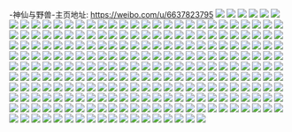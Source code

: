 -神仙与野兽-主页地址: https://weibo.com/u/6637823795 
![](https://wx4.sinaimg.cn/mw2000/007fdDc7gy1h8vhrgsocqj31w62iwx6r.jpg) 
![](https://wx4.sinaimg.cn/mw2000/007fdDc7gy1h8vhr6l5cbj32dc35sqv8.jpg) 
![](https://wx4.sinaimg.cn/mw2000/007fdDc7gy1h8vhr8i8ddj32bg339u0y.jpg) 
![](https://wx4.sinaimg.cn/mw2000/007fdDc7gy1h8vhrc2etlj33k02o0kjr.jpg) 
![](https://wx4.sinaimg.cn/mw2000/007fdDc7gy1h8vhrekadmj32rf22ke84.jpg) 
![](https://wx4.sinaimg.cn/mw2000/007fdDc7gy1h8vhritligj33402c0kjn.jpg) 
![](https://wx4.sinaimg.cn/mw2000/007fdDc7gy1h8tevqpv2gj30u013zdmz.jpg) 
![](https://wx4.sinaimg.cn/mw2000/007fdDc7gy1h8tevra5afj30ub0u0tau.jpg) 
![](https://wx4.sinaimg.cn/mw2000/007fdDc7gy1h8tevstoqdj30u0158q7c.jpg) 
![](https://wx4.sinaimg.cn/mw2000/007fdDc7gy1h8tevu5hhhj30u0140jxb.jpg) 
![](https://wx4.sinaimg.cn/mw2000/007fdDc7gy1h8tevvers5j30u01400yo.jpg) 
![](https://wx4.sinaimg.cn/mw2000/007fdDc7gy1h8tevwvkjpj30u00u010t.jpg) 
![](https://wx4.sinaimg.cn/mw2000/007fdDc7gy1h8tevy0vvzj30u00u0gsa.jpg) 
![](https://wx4.sinaimg.cn/mw2000/007fdDc7gy1h8tevygn1uj30p00xcgos.jpg) 
![](https://wx4.sinaimg.cn/mw2000/007fdDc7gy1h8tevzhtq4j30u00u0tc4.jpg) 
![](https://wx4.sinaimg.cn/mw2000/007fdDc7gy1h7x0pi6t35j320j2opu0x.jpg) 
![](https://wx4.sinaimg.cn/mw2000/007fdDc7gy1h7x0pm374pj31vr2idkjl.jpg) 
![](https://wx4.sinaimg.cn/mw2000/007fdDc7gy1h7x0pnmyinj30u6149dwc.jpg) 
![](https://wx4.sinaimg.cn/mw2000/007fdDc7gy1h7m3zjr8acj30u00xin4i.jpg) 
![](https://wx4.sinaimg.cn/mw2000/007fdDc7gy1h7m3zkamcqj30u015en7s.jpg) 
![](https://wx4.sinaimg.cn/mw2000/007fdDc7gy1h7m3zks47xj30u01677aj.jpg) 
![](https://wx4.sinaimg.cn/mw2000/007fdDc7gy1h7m3zl6e20j30tm0on43w.jpg) 
![](https://wx4.sinaimg.cn/mw2000/007fdDc7gy1h6r6rvi9xij30t812yqm0.jpg) 
![](https://wx4.sinaimg.cn/mw2000/007fdDc7gy1h6r6rwl4gej30vc15s46d.jpg) 
![](https://wx4.sinaimg.cn/mw2000/007fdDc7gy1h6pjhor1tvj32o02o0npf.jpg) 
![](https://wx4.sinaimg.cn/mw2000/007fdDc7gy1h6pjhxhrvbj33k02o0npd.jpg) 
![](https://wx4.sinaimg.cn/mw2000/007fdDc7gy1h6pjhrnufqj33k02o0e84.jpg) 
![](https://wx4.sinaimg.cn/mw2000/007fdDc7gy1h6pji1b9eij33k02o07wh.jpg) 
![](https://wx4.sinaimg.cn/mw2000/007fdDc7gy1h6pji95awnj32o02o0x6q.jpg) 
![](https://wx4.sinaimg.cn/mw2000/007fdDc7gy1h6pjirg5vrj32o03k0u0z.jpg) 
![](https://wx4.sinaimg.cn/mw2000/007fdDc7gy1h6pji7knaqj32l91xyhdt.jpg) 
![](https://wx4.sinaimg.cn/mw2000/007fdDc7gy1h6pji5jktdj32o038gb2b.jpg) 
![](https://wx4.sinaimg.cn/mw2000/007fdDc7gy1h6pjil1p3wj32o03k0hdv.jpg) 
![](https://wx4.sinaimg.cn/mw2000/007fdDc7gy1h6pjibrvfjj32o03k0u0z.jpg) 
![](https://wx4.sinaimg.cn/mw2000/007fdDc7gy1h6pjizkcm2j33k02o0npd.jpg) 
![](https://wx4.sinaimg.cn/mw2000/007fdDc7gy1h6pjihscy1j32o03k0e84.jpg) 
![](https://wx4.sinaimg.cn/mw2000/007fdDc7gy1h6gzk1emrcj32o03k01kx.jpg) 
![](https://wx4.sinaimg.cn/mw2000/007fdDc7gy1h6gzjpr0krj32o03k0qv8.jpg) 
![](https://wx4.sinaimg.cn/mw2000/007fdDc7gy1h6gzjrnonfj31w02iohdu.jpg) 
![](https://wx4.sinaimg.cn/mw2000/007fdDc7gy1h6gzjunmlrj32o03k04qp.jpg) 
![](https://wx4.sinaimg.cn/mw2000/007fdDc7gy1h6gzjymlu8j32o03k0kjl.jpg) 
![](https://wx4.sinaimg.cn/mw2000/007fdDc7gy1h6gzjmkhirj32o03k07wj.jpg) 
![](https://wx4.sinaimg.cn/mw2000/007fdDc7gy1h6edik5h8uj30gk0gcq39.jpg) 
![](https://wx4.sinaimg.cn/mw2000/007fdDc7gy1h6bm1oboqlj30qo13mac2.jpg) 
![](https://wx4.sinaimg.cn/mw2000/007fdDc7gy1h68qr41tatj32951ou7wh.jpg) 
![](https://wx4.sinaimg.cn/mw2000/007fdDc7gy1h68qsrzpshj32tg2tggtr.jpg) 
![](https://wx4.sinaimg.cn/mw2000/007fdDc7gy1h63n2wu6gej32kw3vce84.jpg) 
![](https://wx4.sinaimg.cn/mw2000/007fdDc7gy1h63n36z7ccj332q21tb2a.jpg) 
![](https://wx4.sinaimg.cn/mw2000/007fdDc7gy1h63n348iujj31if29mn25.jpg) 
![](https://wx4.sinaimg.cn/mw2000/007fdDc7gy1h63n2skkskj31g6269e81.jpg) 
![](https://wx4.sinaimg.cn/mw2000/007fdDc7gy1h63n2pjo8uj3241361n27.jpg) 
![](https://wx4.sinaimg.cn/mw2000/007fdDc7gy1h63n32hg2fj31uu2s9463.jpg) 
![](https://wx4.sinaimg.cn/mw2000/007fdDc7gy1h63n2ngglgj322i33s462.jpg) 
![](https://wx4.sinaimg.cn/mw2000/007fdDc7gy1h63n2quam0j31jo2bi1kx.jpg) 
![](https://wx4.sinaimg.cn/mw2000/007fdDc7gy1h63n2zvptbj324z37hnpe.jpg) 
![](https://wx4.sinaimg.cn/mw2000/007fdDc7gy1h5worco6pmj32dc35s7kj.jpg) 
![](https://wx4.sinaimg.cn/mw2000/007fdDc7gy1h5worfh6wnj32dc35su0x.jpg) 
![](https://wx4.sinaimg.cn/mw2000/007fdDc7gy1h5worgvmwwj31tv2fu4qp.jpg) 
![](https://wx4.sinaimg.cn/mw2000/007fdDc7gy1h5rk1ivsftj33k02o01l0.jpg) 
![](https://wx4.sinaimg.cn/mw2000/007fdDc7gy1h5rk1gadlcj33k02o0u0y.jpg) 
![](https://wx4.sinaimg.cn/mw2000/007fdDc7gy1h5rk1mw84hj32io1w07wi.jpg) 
![](https://wx4.sinaimg.cn/mw2000/007fdDc7gy1h5rk1tghtej32o03k0u10.jpg) 
![](https://wx4.sinaimg.cn/mw2000/007fdDc7gy1h5rk261duqj32o02o0x6q.jpg) 
![](https://wx4.sinaimg.cn/mw2000/007fdDc7gy1h5rk1z7uydj32o03k0e84.jpg) 
![](https://wx4.sinaimg.cn/mw2000/007fdDc7gy1h5rk6xcydvj32c02c0hdu.jpg) 
![](https://wx4.sinaimg.cn/mw2000/007fdDc7gy1h5rk6v3yrij31ba0zgaky.jpg) 
![](https://wx4.sinaimg.cn/mw2000/007fdDc7gy1h5rk6xwm59j30zk1be0z2.jpg) 
![](https://wx4.sinaimg.cn/mw2000/007fdDc7gy1h5eqgsgk96j30tf0midqn.jpg) 
![](https://wx4.sinaimg.cn/mw2000/007fdDc7gy1h4zliobjsyj32o02o0u10.jpg) 
![](https://wx4.sinaimg.cn/mw2000/007fdDc7gy1h4zlj05l1sj32o03k0e84.jpg) 
![](https://wx4.sinaimg.cn/mw2000/007fdDc7gy1h4zlij3mefj32o02o0b2b.jpg) 
![](https://wx4.sinaimg.cn/mw2000/007fdDc7gy1h4wc9eihkcj30tf0zgkeg.jpg) 
![](https://wx4.sinaimg.cn/mw2000/007fdDc7gy1h4wc9oy0mbj32c0340e82.jpg) 
![](https://wx4.sinaimg.cn/mw2000/007fdDc7gy1h4wc9d7cy5j30qo0zk117.jpg) 
![](https://wx4.sinaimg.cn/mw2000/007fdDc7gy1h4wc9yg2euj32o02o0hdt.jpg) 
![](https://wx4.sinaimg.cn/mw2000/007fdDc7gy1h4wc9fvaxlj30u00tzahf.jpg) 
![](https://wx4.sinaimg.cn/mw2000/007fdDc7gy1h4wc9tmya3j33k02o0x6p.jpg) 
![](https://wx4.sinaimg.cn/mw2000/007fdDc7gy1h4wcac2bu4j32o03k0hdv.jpg) 
![](https://wx4.sinaimg.cn/mw2000/007fdDc7gy1h4wca479uvj32o03k0qv6.jpg) 
![](https://wx4.sinaimg.cn/mw2000/007fdDc7gy1h4wcalr1y3j30qo0qoabz.jpg) 
![](https://wx4.sinaimg.cn/mw2000/007fdDc7gy1h4wcagaq3xj32o02o04qq.jpg) 
![](https://wx4.sinaimg.cn/mw2000/007fdDc7gy1h4wcal2i4lj32o02o0qv5.jpg) 
![](https://wx4.sinaimg.cn/mw2000/007fdDc7gy1h4wca67xtaj32o03k0nkq.jpg) 
![](https://wx4.sinaimg.cn/mw2000/007fdDc7gy1h4ls1in7u2j32kw3vce82.jpg) 
![](https://wx4.sinaimg.cn/mw2000/007fdDc7gy1h4ls1c4o1qj31pj2kb1kx.jpg) 
![](https://wx4.sinaimg.cn/mw2000/007fdDc7gy1h4ls19ywfej324735sqv5.jpg) 
![](https://wx4.sinaimg.cn/mw2000/007fdDc7gy1h4ls1avnr0j31br1br7nu.jpg) 
![](https://wx4.sinaimg.cn/mw2000/007fdDc7gy1h4ls1eav2pj32kw2kwx6p.jpg) 
![](https://wx4.sinaimg.cn/mw2000/007fdDc7gy1h4ls1flhoxj31hd1hch4j.jpg) 
![](https://wx4.sinaimg.cn/mw2000/007fdDc7gy1h4fkwdgcavj33402zdx6p.jpg) 
![](https://wx4.sinaimg.cn/mw2000/007fdDc7gy1h4fjpy7mtdj31v82hnx6r.jpg) 
![](https://wx4.sinaimg.cn/mw2000/007fdDc7gy1h4fjpsfan4j31u82gbu0z.jpg) 
![](https://wx4.sinaimg.cn/mw2000/007fdDc7gy1h4fjpvjqv2j31zf2n8b2c.jpg) 
![](https://wx4.sinaimg.cn/mw2000/007fdDc7gy1h4d7tlqn3mj32kw3fu1kz.jpg) 
![](https://wx4.sinaimg.cn/mw2000/007fdDc7gy1h4d7tesjeej32kw3vc7wj.jpg) 
![](https://wx4.sinaimg.cn/mw2000/007fdDc7gy1h4d7thwb55j32kw3fux6q.jpg) 
![](https://wx4.sinaimg.cn/mw2000/007fdDc7gy1h4d7sx1c4hj32w21xd1ky.jpg) 
![](https://wx4.sinaimg.cn/mw2000/007fdDc7gy1h4d7taxohjj33422c2hdu.jpg) 
![](https://wx4.sinaimg.cn/mw2000/007fdDc7gy1h4d7spn69xj316o1kw1kz.jpg) 
![](https://wx4.sinaimg.cn/mw2000/007fdDc7gy1h4aa3kblolj317q17qaue.jpg) 
![](https://wx4.sinaimg.cn/mw2000/007fdDc7gy1h4aa3le6y3j319c19ch5v.jpg) 
![](https://wx4.sinaimg.cn/mw2000/007fdDc7gy1h4aa3ni155j324q24q1ky.jpg) 
![](https://wx4.sinaimg.cn/mw2000/007fdDc7gy1h4aa3s9orxj32o01vvnpd.jpg) 
![](https://wx4.sinaimg.cn/mw2000/007fdDc7gy1h3qng6evo3j32c0340qv6.jpg) 
![](https://wx4.sinaimg.cn/mw2000/007fdDc7gy1h3qnfxuzdxj32c02c07wi.jpg) 
![](https://wx4.sinaimg.cn/mw2000/007fdDc7gy1h3qnfv2zlwj30oe0oe433.jpg) 
![](https://wx4.sinaimg.cn/mw2000/007fdDc7gy1h3qng03mnfj31z42mux6p.jpg) 
![](https://wx4.sinaimg.cn/mw2000/007fdDc7gy1h3qng2qm90j32c02jznpe.jpg) 
![](https://wx4.sinaimg.cn/mw2000/007fdDc7gy1h3qnh21dnoj32o02o0hdt.jpg) 
![](https://wx4.sinaimg.cn/mw2000/007fdDc7gy1h3ob6grq17j30u00jjwk3.jpg) 
![](https://wx4.sinaimg.cn/mw2000/007fdDc7gy1h3o9h5i5htj318g0xc183.jpg) 
![](https://wx4.sinaimg.cn/mw2000/007fdDc7gy1h3o9h7c4xfj33k02o0npd.jpg) 
![](https://wx4.sinaimg.cn/mw2000/007fdDc7gy1h3o9gwh1h4j32o03k0kjm.jpg) 
![](https://wx4.sinaimg.cn/mw2000/007fdDc7gy1h3o9gzb27zj33k02o0u0z.jpg) 
![](https://wx4.sinaimg.cn/mw2000/007fdDc7gy1h3o9h1zoq4j30zk0k078q.jpg) 
![](https://wx4.sinaimg.cn/mw2000/007fdDc7gy1h3o9h4e2fej32o02dmkjl.jpg) 
![](https://wx4.sinaimg.cn/mw2000/007fdDc7gy1h3o9h1iupmj32o02o01ky.jpg) 
![](https://wx4.sinaimg.cn/mw2000/007fdDc7gy1h3o9h6022yj30lp0qwn23.jpg) 
![](https://wx4.sinaimg.cn/mw2000/007fdDc7gy1h3mww1fgi9j30qo1910ve.jpg) 
![](https://wx4.sinaimg.cn/mw2000/007fdDc7ly1h3etikv1kgj30s00l8djm.jpg) 
![](https://wx4.sinaimg.cn/mw2000/007fdDc7gy1h2it34k9nsj30hs0k3gnx.jpg) 
![](https://wx4.sinaimg.cn/mw2000/007fdDc7gy1h2it35gv56j32o02o0e81.jpg) 
![](https://wx4.sinaimg.cn/mw2000/007fdDc7ly1h2i58dhobyj30df0dgmyh.jpg) 
![](https://wx4.sinaimg.cn/mw2000/007fdDc7gy1h2d74x29ynj30og0g5wi4.jpg) 
![](https://wx4.sinaimg.cn/mw2000/007fdDc7gy1h21bfuca1kj30tw128k0n.jpg) 
![](https://wx4.sinaimg.cn/mw2000/007fdDc7gy1h1t9psjdlfj32c02c01ky.jpg) 
![](https://wx4.sinaimg.cn/mw2000/007fdDc7gy1h1t9phdx0pj32o02o0kjm.jpg) 
![](https://wx4.sinaimg.cn/mw2000/007fdDc7gy1h1t9pp6cdmj32c0340hdu.jpg) 
![](https://wx4.sinaimg.cn/mw2000/007fdDc7gy1h1t9puizayj32c02c0x6p.jpg) 
![](https://wx4.sinaimg.cn/mw2000/007fdDc7gy1h1t9pkkimpj32301hye81.jpg) 
![](https://wx4.sinaimg.cn/mw2000/007fdDc7gy1h1t9pj0sogj32o02o0b29.jpg) 
![](https://wx4.sinaimg.cn/mw2000/007fdDc7gy1h1t9pmz5ayj31w01w01kx.jpg) 
![](https://wx4.sinaimg.cn/mw2000/007fdDc7gy1h1t9pqpaj8j32o02o0npd.jpg) 
![](https://wx4.sinaimg.cn/mw2000/007fdDc7gy1h1t9phw3v4j30tg0tg0vf.jpg) 
![](https://wx4.sinaimg.cn/mw2000/007fdDc7gy1h1s9npjvh4j31uo0u0nen.jpg) 
![](https://wx4.sinaimg.cn/mw2000/007fdDc7gy1h1rfxafp5kj32o03k0b29.jpg) 
![](https://wx4.sinaimg.cn/mw2000/007fdDc7gy1h1qkrss43kj314u0zk76h.jpg) 
![](https://wx4.sinaimg.cn/mw2000/007fdDc7gy1h1k12yj2s5j30rs0rs776.jpg) 
![](https://wx4.sinaimg.cn/mw2000/007fdDc7gy1h15zvomey5j335s35sx6p.jpg) 
![](https://wx4.sinaimg.cn/mw2000/007fdDc7gy1h15zzoxg1fj3073073mx3.jpg) 
![](https://wx4.sinaimg.cn/mw2000/007fdDc7gy1h15zvqof2rj32dc35snpe.jpg) 
![](https://wx4.sinaimg.cn/mw2000/007fdDc7gy1h0xq84ruxtj30uk0q2tor.jpg) 
![](https://wx4.sinaimg.cn/mw2000/007fdDc7gy1h0ufb1zrl3j30u00u048i.jpg) 
![](https://wx4.sinaimg.cn/mw2000/007fdDc7gy1h0ufbp7a1zj30jw0jwk2d.jpg) 
![](https://wx4.sinaimg.cn/mw2000/007fdDc7gy1h0ufb1graej30tz1buqd4.jpg) 
![](https://wx4.sinaimg.cn/mw2000/007fdDc7gy1h0ufb2vhlnj316o16oqkh.jpg) 
![](https://wx4.sinaimg.cn/mw2000/007fdDc7gy1h0ufb6x8atj32o02o0qv6.jpg) 
![](https://wx4.sinaimg.cn/mw2000/007fdDc7gy1h0ufbn335tj32c02c0hdu.jpg) 
![](https://wx4.sinaimg.cn/mw2000/007fdDc7gy1h0qgg9nq0zj30u00kygpt.jpg) 
![](https://wx4.sinaimg.cn/mw2000/007fdDc7gy1h0qgg8f6iwj30u01uogup.jpg) 
![](https://wx4.sinaimg.cn/mw2000/007fdDc7gy1h0dy65fceaj31lb1lb4qp.jpg) 
![](https://wx4.sinaimg.cn/mw2000/007fdDc7ly1h0ay2ni0l8j31bc1bckhy.jpg) 
![](https://wx4.sinaimg.cn/mw2000/007fdDc7ly1h0ay2me680j31cw1cwkjl.jpg) 
![](https://wx4.sinaimg.cn/mw2000/007fdDc7ly1h0ay2kplizj32c02c0b2b.jpg) 
![](https://wx4.sinaimg.cn/mw2000/007fdDc7gy1h07hrl7wvfj32c02r418m.jpg) 
![](https://wx4.sinaimg.cn/mw2000/007fdDc7gy1h07hsqzthfj322z1k8e81.jpg) 
![](https://wx4.sinaimg.cn/mw2000/007fdDc7gy1h07hre5wvsj32io2ioe82.jpg) 
![](https://wx4.sinaimg.cn/mw2000/007fdDc7gy1h07ht3g7iaj32c0340kjn.jpg) 
![](https://wx4.sinaimg.cn/mw2000/007fdDc7gy1h07hrlsgcuj30zh0zhgsh.jpg) 
![](https://wx4.sinaimg.cn/mw2000/007fdDc7gy1h07hrgdpt4j31uz1uze81.jpg) 
![](https://wx4.sinaimg.cn/mw2000/007fdDc7gy1h07hrhkp8mj322c22ce81.jpg) 
![](https://wx4.sinaimg.cn/mw2000/007fdDc7gy1h07hszsdvyj31i825rx6p.jpg) 
![](https://wx4.sinaimg.cn/mw2000/007fdDc7gy1h07hrk8kbtj324c24cu0x.jpg) 
![](https://wx4.sinaimg.cn/mw2000/007fdDc7gy1gzd1yb05epj32c02c0b2a.jpg) 
![](https://wx4.sinaimg.cn/mw2000/007fdDc7gy1gzd1ycffwmj31qw2bwhdt.jpg) 
![](https://wx4.sinaimg.cn/mw2000/007fdDc7gy1gz892io2cij30tz0yyh6e.jpg) 
![](https://wx4.sinaimg.cn/mw2000/007fdDc7gy1gz892jibhpj30tz1akdst.jpg) 
![](https://wx4.sinaimg.cn/mw2000/007fdDc7gy1gz892lgm12j31w01w04qp.jpg) 
![](https://wx4.sinaimg.cn/mw2000/007fdDc7gy1gz45dhiitoj32io1w0qv5.jpg) 
![](https://wx4.sinaimg.cn/mw2000/007fdDc7gy1gz45djb0x5j32io1w0qv5.jpg) 
![](https://wx4.sinaimg.cn/mw2000/007fdDc7gy1gz45dlaxhrj32io1w0hdt.jpg) 
![](https://wx4.sinaimg.cn/mw2000/007fdDc7gy1gz45dolqm5j33402c0hdx.jpg) 
![](https://wx4.sinaimg.cn/mw2000/007fdDc7gy1gz45dsonhpj33402c0u12.jpg) 
![](https://wx4.sinaimg.cn/mw2000/007fdDc7gy1gz45dws1ahj35mo480kjs.jpg) 
![](https://wx4.sinaimg.cn/mw2000/007fdDc7gy1gywyxweibnj32o03k07wk.jpg) 
![](https://wx4.sinaimg.cn/mw2000/007fdDc7gy1gywyxrff8yj33k02o0e84.jpg) 
![](https://wx4.sinaimg.cn/mw2000/007fdDc7gy1gyusbtydmzj31sc2dsb29.jpg) 
![](https://wx4.sinaimg.cn/mw2000/007fdDc7gy1gyusbxipi0j31sb2dr4qq.jpg) 
![](https://wx4.sinaimg.cn/mw2000/007fdDc7gy1gyusbqrx0rj32ds2dshdz.jpg) 
![](https://wx4.sinaimg.cn/mw2000/007fdDc7gy1gyusd61mcoj32c02c0kjl.jpg) 
![](https://wx4.sinaimg.cn/mw2000/007fdDc7gy1gyk4qla19dj32o02o0x6p.jpg) 
![](https://wx4.sinaimg.cn/mw2000/007fdDc7gy1gyk4q23tbnj31mc1mckbc.jpg) 
![](https://wx4.sinaimg.cn/mw2000/007fdDc7gy1gyk4qajxrej326g26gkjl.jpg) 
![](https://wx4.sinaimg.cn/mw2000/007fdDc7gy1gyk4qsd1nqj32o02o0u0y.jpg) 
![](https://wx4.sinaimg.cn/mw2000/007fdDc7gy1gyk4r60b5yj31w01w04qp.jpg) 
![](https://wx4.sinaimg.cn/mw2000/007fdDc7gy1gyk4r25pzxj32o02o0u0z.jpg) 
![](https://wx4.sinaimg.cn/mw2000/007fdDc7gy1gyk4qgi3npj32o02o0kjm.jpg) 
![](https://wx4.sinaimg.cn/mw2000/007fdDc7gy1gyk4so5na4j322g22ghdt.jpg) 
![](https://wx4.sinaimg.cn/mw2000/007fdDc7gy1gyk4rhvj38j32o02o01ky.jpg) 
![](https://wx4.sinaimg.cn/mw2000/007fdDc7gy1gxuyrussfcj32c02c07wj.jpg) 
![](https://wx4.sinaimg.cn/mw2000/007fdDc7gy1gxuyrvu6euj30vk0vkgz4.jpg) 
![](https://wx4.sinaimg.cn/mw2000/007fdDc7gy1gxsvgwe9yzj30u00kc40m.jpg) 
![](https://wx4.sinaimg.cn/mw2000/007fdDc7gy1gxsjqqabhbj30ti0wzqe7.jpg) 
![](https://wx4.sinaimg.cn/mw2000/007fdDc7gy1gxsi59r83ij31ds1dsne8.jpg) 
![](https://wx4.sinaimg.cn/mw2000/007fdDc7gy1gxsi5basz7j31hc1hc7o7.jpg) 
![](https://wx4.sinaimg.cn/mw2000/007fdDc7gy1gxzwxt3liqj31ab1arqhe.jpg) 
![](https://wx4.sinaimg.cn/mw2000/007fdDc7gy1gxzwxtljwxj31o01o0amf.jpg) 
![](https://wx4.sinaimg.cn/mw2000/007fdDc7ly1gxs72ovjq6j30jg0jg3zq.jpg) 
![](https://wx4.sinaimg.cn/mw2000/007fdDc7gy1gxqkj2dccrj31w01n9hc0.jpg) 
![](https://wx4.sinaimg.cn/mw2000/007fdDc7gy1gxlwvvr8obj30tz13qn69.jpg) 
![](https://wx4.sinaimg.cn/mw2000/007fdDc7gy1gxlwvwi5fej30tz0whdof.jpg) 
![](https://wx4.sinaimg.cn/mw2000/007fdDc7gy1gxlwvxfv0ij30tj14212d.jpg) 
![](https://wx4.sinaimg.cn/mw2000/007fdDc7gy1gxie7enstlj31ru1zl7wh.jpg) 
![](https://wx4.sinaimg.cn/mw2000/007fdDc7gy1gxie6tneibj32nk1vqqv5.jpg) 
![](https://wx4.sinaimg.cn/mw2000/007fdDc7gy1gxie6roptqj31rw1j04lb.jpg) 
![](https://wx4.sinaimg.cn/mw2000/007fdDc7gy1gxie6ux9gkj33m02l8npf.jpg) 
![](https://wx4.sinaimg.cn/mw2000/007fdDc7gy1gxie6x71l0j33jo2ioe83.jpg) 
![](https://wx4.sinaimg.cn/mw2000/007fdDc7gy1gxie6scleej31ku1i2x24.jpg) 
![](https://wx4.sinaimg.cn/mw2000/007fdDc7ly1gxfpdvwyxmj31kw1kwnj0.jpg) 
![](https://wx4.sinaimg.cn/mw2000/007fdDc7gy1gxeqmvxrw3j30tz1iggys.jpg) 
![](https://wx4.sinaimg.cn/mw2000/007fdDc7gy1gxeqmwp4z7j30zj1r7na0.jpg) 
![](https://wx4.sinaimg.cn/mw2000/007fdDc7gy1gxdvfgefy2j30tz0soaka.jpg) 
![](https://wx4.sinaimg.cn/mw2000/007fdDc7gy1gxb50jes42j312j12j4bc.jpg) 
![](https://wx4.sinaimg.cn/mw2000/007fdDc7gy1gxb50k0981j31b01aoduc.jpg) 
![](https://wx4.sinaimg.cn/mw2000/007fdDc7gy1gxb50knpxwj31hc1hc1af.jpg) 
![](https://wx4.sinaimg.cn/mw2000/007fdDc7gy1gxb50ln0alj31w51w5e81.jpg) 
![](https://wx4.sinaimg.cn/mw2000/007fdDc7gy1gxb50mrpdnj320p20pe81.jpg) 
![](https://wx4.sinaimg.cn/mw2000/007fdDc7gy1gxb50na38zj312512513w.jpg) 
![](https://wx4.sinaimg.cn/mw2000/007fdDc7gy1gx6j473fezj32c0340kjm.jpg) 
![](https://wx4.sinaimg.cn/mw2000/007fdDc7gy1gx5f8mr567j31kw1kw7wh.jpg) 
![](https://wx4.sinaimg.cn/mw2000/007fdDc7gy1gwxgaummiij31hc1hcqv5.jpg) 
![](https://wx4.sinaimg.cn/mw2000/007fdDc7gy1gwxgba1pm3j32o02o0b2a.jpg) 
![](https://wx4.sinaimg.cn/mw2000/007fdDc7gy1gwxgamo21jj314o12gn80.jpg) 
![](https://wx4.sinaimg.cn/mw2000/007fdDc7gy1gwxgntvsfyj31w01w0hdt.jpg) 
![](https://wx4.sinaimg.cn/mw2000/007fdDc7gy1gwxgb6wuykj32o02o01ky.jpg) 
![](https://wx4.sinaimg.cn/mw2000/007fdDc7gy1gwxgaye2p1j32o02o0qv6.jpg) 
![](https://wx4.sinaimg.cn/mw2000/007fdDc7gy1gxqoo43bapj31ap1apb29.jpg) 
![](https://wx4.sinaimg.cn/mw2000/007fdDc7gy1gxqoo4yb24j31hc1hcqv5.jpg) 
![](https://wx4.sinaimg.cn/mw2000/007fdDc7gy1gxqoo5f87zj30tz0p976z.jpg) 
![](https://wx4.sinaimg.cn/mw2000/007fdDc7gy1gwsunuzihkj32o02o01ky.jpg) 
![](https://wx4.sinaimg.cn/mw2000/007fdDc7gy1gwsunxp2d4j31w01w0e81.jpg) 
![](https://wx4.sinaimg.cn/mw2000/007fdDc7gy1gwss6varaqj32o02o04qq.jpg) 
![](https://wx4.sinaimg.cn/mw2000/007fdDc7gy1gwss6xctm9j32o02o0b2a.jpg) 
![](https://wx4.sinaimg.cn/mw2000/007fdDc7gy1gwss6zforpj32o02o07wi.jpg) 
![](https://wx4.sinaimg.cn/mw2000/007fdDc7gy1gwss724tq1j32o02o0hdv.jpg) 
![](https://wx4.sinaimg.cn/mw2000/007fdDc7gy1gwss75zz8aj32o02o07wj.jpg) 
![](https://wx4.sinaimg.cn/mw2000/007fdDc7gy1gwss7fztzej32o02o0u0y.jpg) 
![](https://wx4.sinaimg.cn/mw2000/007fdDc7gy1gwss73nms1j31q21q2hdt.jpg) 
![](https://wx4.sinaimg.cn/mw2000/007fdDc7gy1gwss7blqp1j32gz2gzb2b.jpg) 
![](https://wx4.sinaimg.cn/mw2000/007fdDc7gy1gwss7eacwlj32o02o07wj.jpg) 
![](https://wx4.sinaimg.cn/mw2000/007fdDc7gy1gvpossyo76j62c0340kjl02.jpg) 
![](https://wx4.sinaimg.cn/mw2000/007fdDc7gy1gvposqlev2j60vc0vc48602.jpg) 
![](https://wx4.sinaimg.cn/mw2000/007fdDc7gy1gvposrdxgqj60o50o5jx102.jpg) 
![](https://wx4.sinaimg.cn/mw2000/007fdDc7gy1gvposq5yzgj60q00q0tfl02.jpg) 
![](https://wx4.sinaimg.cn/mw2000/007fdDc7gy1gvpospq28oj60t10t1n2y02.jpg) 
![](https://wx4.sinaimg.cn/mw2000/007fdDc7gy1gvposr13o7j60q20q2dmi02.jpg) 
![](https://wx4.sinaimg.cn/mw2000/007fdDc7gy1gvposun1eqj60tx0txtho02.jpg) 
![](https://wx4.sinaimg.cn/mw2000/007fdDc7gy1gvposvtvdqj61z41hce8102.jpg) 
![](https://wx4.sinaimg.cn/mw2000/007fdDc7gy1gvpotexk71j61hc1hce5x02.jpg) 
